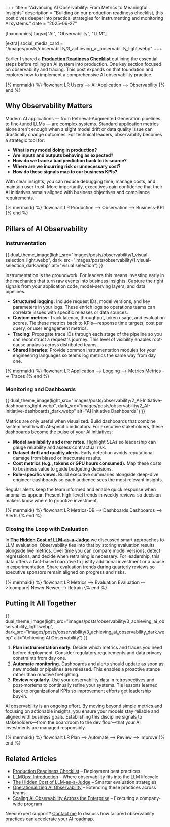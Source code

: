 +++
title = "Advancing AI Observability: From Metrics to Meaningful Insights"
description = "Building on our production readiness checklist, this post dives deeper into practical strategies for instrumenting and monitoring AI systems."
date = "2025-06-27"

[taxonomies]
tags=["AI", "Observability", "LLM"]

[extra]
social_media_card = "/images/posts/observability/3_achieving_ai_observability_light.webp"
+++

Earlier I shared a **[Production Readiness Checklist](@/blog/production-readiness-checklist.md)** outlining the essential steps before rolling an AI system into production. One key section focused on observability and tracing. This post expands on that foundation and explores how to implement a comprehensive AI observability practice.

{% mermaid() %}
flowchart LR
    Users --> AI-Application --> Observability
{% end %}

## Why Observability Matters

Modern AI applications — from Retrieval-Augmented Generation pipelines to fine‑tuned LLMs — are complex systems. Standard application metrics alone aren't enough when a slight model drift or data quality issue can drastically change outcomes. For technical leaders, observability becomes a strategic tool for:

- **What is my model doing in production?**
- **Are inputs and outputs behaving as expected?**
- **How do we trace a bad prediction back to its source?**
- **Where are we incurring risk or unnecessary cost?**
- **How do these signals map to our business KPIs?**

With clear insights, you can reduce debugging time, manage costs, and maintain user trust. More importantly, executives gain confidence that their AI initiatives remain aligned with business objectives and compliance requirements.

{% mermaid() %}
flowchart LR
    Production --> Observation --> Business-KPI
{% end %}

## Pillars of AI Observability

### Instrumentation

{{ dual_theme_image(light_src="images/posts/observability/1_visual-selection_light.webp", dark_src="images/posts/observability/1_visual-selection_dark.webp" alt="visual selection") }}

Instrumentation is the groundwork. For leaders this means investing early in the mechanics that turn raw events into business insights. Capture the right signals from your application code, model-serving layers, and data pipelines.

- **Structured logging:** Include request IDs, model versions, and key parameters in your logs. These enrich logs so operations teams can correlate issues with specific releases or data sources.
- **Custom metrics:** Track latency, throughput, token usage, and evaluation scores. Tie these metrics back to KPIs—response time targets, cost per query, or user engagement metrics.
- **Tracing:** Propagate trace IDs through each stage of the pipeline so you can reconstruct a request's journey. This level of visibility enables root-cause analysis across distributed teams.
- **Shared libraries:** Provide common instrumentation modules for your engineering languages so teams log metrics the same way from day one.

{% mermaid() %}
flowchart LR
    Application --> Logging --> Metrics
    Metrics --> Traces
{% end %}

### Monitoring and Dashboards

{{ dual_theme_image(light_src="images/posts/observability/2_AI-Initiative-dashboards_light.webp", dark_src="images/posts/observability/2_AI-Initiative-dashboards_dark.webp" alt="AI Initiative Dashboards") }}

Metrics are only useful when visualized. Build dashboards that combine system health with AI‑specific indicators. For executive stakeholders, these dashboards become the pulse of your AI initiatives:

- **Model availability and error rates.** Highlight SLAs so leadership can gauge reliability and assess contractual risk.
- **Dataset drift and quality alerts.** Early detection avoids reputational damage from biased or inaccurate results.
- **Cost metrics (e.g., tokens or GPU hours consumed).** Map these costs to business value to guide budgeting decisions.
- **Role-specific views.** Build executive summaries alongside deep-dive engineer dashboards so each audience sees the most relevant insights.

Regular alerts keep the team informed and enable quick response when anomalies appear. Present high-level trends in weekly reviews so decision makers know where to prioritize investment.

{% mermaid() %}
flowchart LR
    Metrics-DB --> Dashboards
    Dashboards --> Alerts
{% end %}

### Closing the Loop with Evaluation

In **[The Hidden Cost of LLM-as-a-Judge](@/blog/llm-evals.md)** we discussed smart approaches to LLM evaluation. Observability ties into that by storing evaluation results alongside live metrics. Over time you can compare model versions, detect regressions, and decide when retraining is necessary. For leadership, this data offers a fact-based narrative to justify additional investment or a pause in experimentation.
Share evaluation trends during quarterly reviews so executive sponsors remain aligned on progress and risks.


{% mermaid() %}
flowchart LR
    Metrics --> Evaluation
    Evaluation -->|compare| Newer
    Newer --> Retrain
{% end %}

## Putting It All Together

{{ dual_theme_image(light_src="images/posts/observability/3_achieving_ai_observability_light.webp", dark_src="images/posts/observability/3_achieving_ai_observability_dark.webp" alt="Achieving AI Observability") }}

1. **Plan instrumentation early.** Decide which metrics and traces you need before deployment. Consider regulatory requirements and data privacy constraints from day one.
2. **Automate monitoring.** Dashboards and alerts should update as soon as new models or pipelines are released. This enables a proactive stance rather than reactive firefighting.
3. **Review regularly.** Use your observability data in retrospectives and post‑mortems to continually refine your systems. Tie lessons learned back to organizational KPIs so improvement efforts get leadership buy‑in.

AI observability is an ongoing effort. By moving beyond simple metrics and focusing on actionable insights, you ensure your models stay reliable and aligned with business goals. Establishing this discipline signals to stakeholders—from the boardroom to the dev floor—that your AI investments are managed responsibly.


{% mermaid() %}
flowchart LR
    Plan --> Automate --> Review --> Improve
{% end %}

## Related Articles

- [Production Readiness Checklist](@/blog/production-readiness-checklist.md) – Deployment best practices
- [LLMOps: Introduction](@/blog/llmops-introduction.md) – Where observability fits into the LLM lifecycle
- [The Hidden Cost of LLM-as-a-Judge](@/blog/llm-evals.md) – Smarter evaluation strategies
- [Operationalizing AI Observability](@/blog/operationalizing-ai-observability.md) – Extending these practices across teams
- [Scaling AI Observability Across the Enterprise](@/blog/scaling-ai-observability.md) – Executing a company-wide program

Need expert support? [Contact me](mailto:contact@soumendrak.com) to discuss how tailored observability practices can accelerate your AI roadmap.